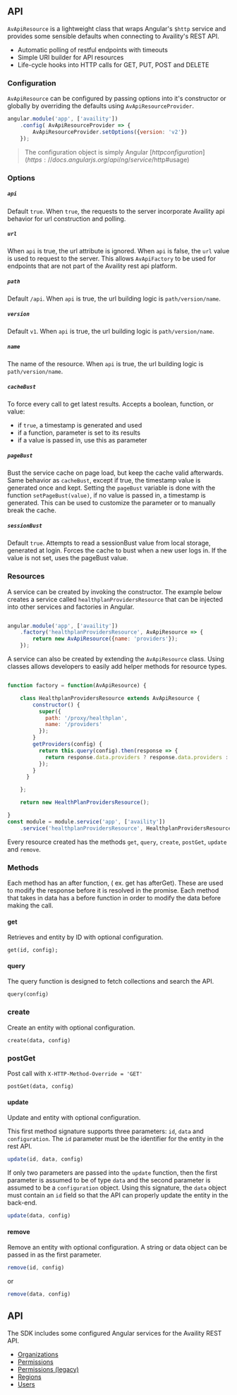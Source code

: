 ## API

`AvApiResource` is a lightweight class that wraps Angular's `$http` service and provides some sensible defaults when connecting to Availity's REST API.

* Automatic polling of restful endpoints with timeouts
* Simple URI builder for API resources
* Life-cycle hooks into HTTP calls for GET, PUT, POST and DELETE

### Configuration

`AvApiResource` can be configured by passing options into it's constructor or globally by overriding the defaults using `AvApiResourceProvider`.

```javascript
angular.module('app', ['availity'])
    .config( AvApiResourceProvider => {
        AvApiResourceProvider.setOptions({version: 'v2'})
    });
```

> The configuration object is simply Angular [$http configuration](https://docs.angularjs.org/api/ng/service/$http#usage)

### Options

##### `api`
Default `true`.  When `true`, the requests to the server incorporate Availity api behavior for url construction and polling.

##### `url`
When `api` is true, the url attribute is ignored.  When `api` is false, the `url` value is used to request to the server.  This allows `AvApiFactory` to be used for endpoints that are not part of the Availity rest api platform.

##### `path`
Default `/api`.  When `api` is true, the url building logic is `path/version/name`.

##### `version`
Default `v1`.  When `api` is true, the url building logic is `path/version/name`.
##### `name`
The name of the resource. When `api` is true, the url building logic is `path/version/name`.
##### `cacheBust`
To force every call to get latest results. Accepts a boolean, function, or value:
- if `true`, a timestamp is generated and used
- if a function, parameter is set to its results
- if a value is passed in, use this as parameter

##### `pageBust`
Bust the service cache on page load, but keep the cache valid afterwards. Same behavior as `cacheBust`, except if true, the timestamp value is generated once and kept. Setting the `pageBust` variable is done with the function `setPageBust(value)`, if no value is passed in, a timestamp is generated. This can be used to customize the parameter or to manually break the cache.

##### `sessionBust`
Default `true`. Attempts to read a sessionBust value from local storage, generated at login. Forces the cache to bust when a new user logs in. If the value is not set, uses the pageBust value.


### Resources

A service can be created by invoking the constructor.  The example below creates a service called `healthplanProvidersResource` that can be injected into other services and factories in Angular.

```javascript

angular.module('app', ['availity'])
    .factory('healthplanProvidersResource', AvApiResource => {
        return new AvApiResource({name: 'providers'});
    });
```

A service can also be created by extending the `AvApiResource` class.  Using classes allows developers to easily add helper methods for resource types.

```javascript

function factory = function(AvApiResource) {

    class HealthplanProvidersResource extends AvApiResource {
        constructor() {
          super({
            path: '/proxy/healthplan',
            name: '/providers'
          });
        }
        getProviders(config) {
          return this.query(config).then(response => {
            return response.data.providers ? response.data.providers : response.data;
          });
        }
      }

    };

    return new HealthPlanProvidersResource();

}
const module = module.service('app', ['availity'])
    .service('healthplanProvidersResource', HealthplanProvidersResource);
```

Every resource created has the methods `get`, `query`, `create`, `postGet`, `update` and `remove`.

### Methods

Each method has an after function, ( ex. get has afterGet). These are used to modify the response before it is resolved in the promise.
Each method that takes in data has a before function in order to modify the data before making the call.

#### get

Retrieves and entity by ID with optional configuration.

```
get(id, config);
```

#### query

The query function is designed to fetch collections and search the API.

```
query(config)
```

### create

Create an entity with optional configuration.

```
create(data, config)
```

### postGet

Post call with `X-HTTP-Method-Override = 'GET'`
```
postGet(data, config)
```

#### update

Update and entity with optional configuration.

This first method signature supports three parameters: `id`, `data` and `configuration`.  The `id` parameter must be the identifier for the entity in the rest API.

```js
update(id, data, config)
```

If only two parameters are passed into the `update` function, then the first parameter is assumed to be of type `data` and the second parameter is assumed to be a `configuration` object.  Using this signature, the `data` object must contain an `id` field so that the API can properly update the entity in the back-end.

```js
update(data, config)
```

#### remove

Remove an entity with optional configuration.  A string or data object can be passed in as the first parameter.

```js
remove(id, config)
```

or

```js
remove(data, config)
```


## API

The SDK includes some configured Angular services for the Availity REST API.

* [Organizations](docs/organizations.md)
* [Permissions](docs/permissions.md)
* [Permissions (legacy)](docs/permissions.md)
* [Regions](docs/regions.md)
* [Users](docs/users.md)
